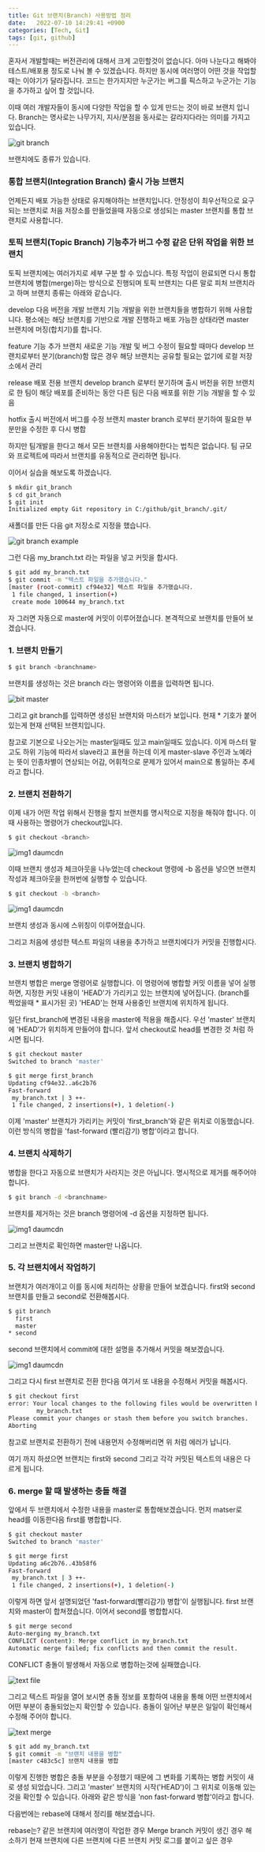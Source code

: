 ```yaml
---
title: Git 브랜치(Branch) 사용방법 정리
date:   2022-07-10 14:29:41 +0900
categories: [Tech, Git]
tags: [git, github]
---
```


혼자서 개발할때는 버전관리에 대해서 크게 고민할것이 없습니다. 아마 나눈다고 해봐야 테스트/배포용 정도로 나눠 볼 수 있겠습니다. 하지만 동시에 여러명이 어떤 것을 작업할때는 이야기가 달라집니다. 코드는 한가지지만 누군가는 버그를 픽스하고 누군가는 기능을 추가하고 싶어 할 것입니다.

이때 여러 개발자들이 동시에 다양한 작업을 할 수 있게 만드는 것이 바로 브랜치 입니다. Branch는 명사로는 나무가지, 지사/분점을 동사로는 갈라지다라는 의미를 가지고 있습니다.

![git branch](https://user-images.githubusercontent.com/85277660/210137460-317273cd-e4c2-49b1-b4ec-418da59c498f.png)

브랜치에도 종류가 있습니다.

 

### 통합 브랜치(Integration Branch) 출시 가능 브랜치
언제든지 배포 가능한 상태로 유지해야하는 브랜치입니다. 안정성이 최우선적으로 요구되는 브랜치로 처음 저장소를 만들었을때 자동으로 생성되는 master 브랜치를 통합 브랜치로 사용합니다.

 

### 토픽 브랜치(Topic Branch)  기능추가 버그 수정 같은 단위 작업을 위한 브랜치
토픽 브랜치에는 여러가지로 세부 구분 할 수 있습니다. 특정 작업이 완료되면 다시 통합 브랜치에 병합(merge)하는 방식으로 진행되며 토픽 브랜치는 다른 말로 피처 브랜치라고 하며 브랜치 종류는 아래와 같습니다.

 

develop 다음 버전을 개발 브랜치
기능 개발을 위한 브랜치들을 병합하기 위해 사용합니다. 평소에는 해당 브랜치를 기반으로 개발 진행하고 배포 가능한 상태라면 master 브랜치에 머징(합치기)를 합니다.

feature 기능 추가 브랜치
새로운 기능 개발 및 버그 수정이 필요할 때마다 develop 브랜치로부터 분기(branch)함
많은 경우 해당 브랜치는 공유할 필요는 없기에 로컬 저장소에서 관리


 

release 배포 전용 브랜치
develop branch 로부터 분기하며 출시 버전을 위한 브랜치로 한 팀이 해당 배포를 준비하는 동안 다른 팀은 다음 배포를 위한 기능 개발을 할 수 있음

hotfix 출시 버전에서 버그를 수정 브랜치
master branch 로부터 분기하여 필요한 부분만을 수정한 후 다시 병합

 

하지만 팀개발을 한다고 해서 모든 브랜치를 사용해야한다는 법칙은 없습니다. 팀 규모와 프로젝트에 따라서 브랜치를 유동적으로 관리하면 됩니다.


이어서 실습을 해보도록 하겠습니다.

```bash
$ mkdir git_branch
$ cd git_branch
$ git init
Initialized empty Git repository in C:/github/git_branch/.git/
```

새폴더를 만든 다음 git 저장소로 지정을 했습니다.

![git branch example](https://user-images.githubusercontent.com/85277660/210137475-e51bbbbf-5a35-483e-b8cb-55492f00d9c9.png)

그런 다음 my_branch.txt 라는 파일을 넣고 커밋을 합시다.

```bash
$ git add my_branch.txt
$ git commit -m "텍스트 파일을 추가했습니다."
[master (root-commit) cf94e32] 텍스트 파일을 추가했습니다.
 1 file changed, 1 insertion(+)
 create mode 100644 my_branch.txt
 ```

 자 그러면 자동으로 master에 커밋이 이루어졌습니다. 본격적으로 브랜치를 만들어 보겠습니다.

 

### 1. 브랜치 만들기

```bash
$ git branch <branchname>
```

브랜치를 생성하는 것은 branch 라는 명령어와 이름을 입력하면 됩니다.

![bit master](https://user-images.githubusercontent.com/85277660/210137499-4c5e62ed-b4dc-4f14-b4f0-fe7f6bacb864.png)

그리고 git branch를 입력하면 생성된 브랜치와 마스터가 보입니다. 현재 * 기호가 붙어 있는게 현재 선택된 브랜치입니다.

참고로 기본으로 나오는거는 master일때도 있고 main일때도 있습니다. 이게 마스터 말고도 하위 기능에 따라서 slave라고 표현을 하는데 이게 master-slave 주인과 노예라는 뜻이 인종차별이 연상되는 어감, 어휘적으로 문제가 있어서 main으로 통일하는 추세라고 합니다.

### 2. 브랜치 전환하기
이제 내가 어떤 작업 위해서 진행을 할지 브랜치를 명시적으로 지정을 해줘야 합니다. 이때 사용하는 명령어가 checkout입니다.

```bash
$ git checkout <branch>
```

![img1 daumcdn](https://user-images.githubusercontent.com/85277660/210137543-989983b4-b868-44fa-88cd-725d0477c18b.png)

이때 브랜치 생성과 체크아웃을 나누었는데 checkout 명령에 -b 옵션을 넣으면 브랜치 작성과 체크아웃을 한꺼번에 실행할 수 있습니다.

```bash
$ git checkout -b <branch>
```

![img1 daumcdn](https://user-images.githubusercontent.com/85277660/210137546-dd6b15d7-ad81-4ec3-a806-01c4a7ea4283.png)

브랜치 생성과 동시에 스위칭이 이루어졌습니다.

그리고 처음에 생성한 텍스트 파일의 내용을 추가하고 브랜치에다가 커밋을 진행합시다.

 

### 3. 브랜치 병합하기

브랜치 병합은 merge 명령어로 실행합니다. 이 명령어에 병합할 커밋 이름을 넣어 실행하면, 지정한 커밋 내용이 'HEAD'가 가리키고 있는 브랜치에 넣어집니다. (branch를 찍었을때 * 표시가된 곳) 'HEAD'는 현재 사용중인 브랜치에 위치하게 됩니다.

일단 first_branch에 변경된 내용을 master에 적용을 해줍시다. 우선 'master' 브랜치에 'HEAD'가 위치하게 만들어야 합니다. 앞서 checkout로 head를 변경한 것 처럼 하시면 됩니다.

```bash
$ git checkout master
Switched to branch 'master'

$ git merge first_branch
Updating cf94e32..a6c2b76
Fast-forward
 my_branch.txt | 3 ++-
 1 file changed, 2 insertions(+), 1 deletion(-)
```

이제 'master' 브랜치가 가리키는 커밋이 'first_branch'와 같은 위치로 이동했습니다. 이런 방식의 병합을 'fast-forward (빨리감기) 병합'이라고 합니다.


### 4. 브랜치 삭제하기
병합을 한다고 자동으로 브랜치가 사라지는 것은 아닙니다. 명시적으로 제거를 해주어야 합니다.

```bash
$ git branch -d <branchname>
```

브랜치를 제거하는 것은 branch 명령어에 -d 옵션을 지정하면 됩니다.

![img1 daumcdn](https://user-images.githubusercontent.com/85277660/210137562-38fa20ee-427d-4828-9ab7-f6be91e1835b.png)

그리고 브랜치로 확인하면 master만 나옵니다.

 

### 5. 각 브랜치에서 작업하기
브랜치가 여러개이고 이를 동시에 처리하는 상황을 만들어 보겠습니다. first와 second 브랜치를 만들고 second로 전환해봅시다.

```bash
$ git branch
  first
  master
* second
```
second 브랜치에서 commit에 대한 설명을 추가해서 커밋을 해보겠습니다.

![img1 daumcdn](https://user-images.githubusercontent.com/85277660/210137572-b19265d1-f12f-4f90-b935-6c34070f5540.png)

그리고 다시 first 브랜치로 전환 한다음 여기서 또 내용을 수정해서 커밋을 해봅시다.

```bash
$ git checkout first
error: Your local changes to the following files would be overwritten by checkout:
        my_branch.txt
Please commit your changes or stash them before you switch branches.
Aborting
```
참고로 브랜치로 전환하기 전에 내용먼저 수정해버리면 위 처럼 에러가 납니다.

 

여기 까지 하셨으면 브랜치는 first와 second 그리고 각각 커밋된 텍스트의 내용은 다르게 됩니다.

 

### 6. merge 할 때 발생하는 충돌 해결
앞에서 두 브랜치에서 수정한 내용을 master로 통합해보겠습니다. 먼저 matser로 head를 이동한다음 first를 병합합니다.

```bash
$ git checkout master
Switched to branch 'master'

$ git merge first
Updating a6c2b76..43b58f6
Fast-forward
 my_branch.txt | 3 ++-
 1 file changed, 2 insertions(+), 1 deletion(-)
 ```

이렇게 하면 앞서 설명되었던 'fast-forward(빨리감기) 병합'이 실행됩니다. first 브랜치와 master이 합쳐졌습니다. 이어서 second를 병합합시다.

```bash
$ git merge second
Auto-merging my_branch.txt
CONFLICT (content): Merge conflict in my_branch.txt
Automatic merge failed; fix conflicts and then commit the result.
```

CONFLICT 충돌이 발생해서 자동으로 병합하는것에 실패했습니다. 

![text file](https://user-images.githubusercontent.com/85277660/210137608-bfdb0fae-0fa2-4c69-96bc-966eef1a72a3.png)

그리고 텍스트 파일을 열어 보시면 충돌 정보를 포함하여 내용을 통해 어떤 브랜치에서 어떤 부분이 충돌되었는지 확인할 수 있습니다. 충돌이 일어난 부분은 일일이 확인해서 수정해 주어야 합니다.

![text merge](https://user-images.githubusercontent.com/85277660/210137615-74e36e3c-058b-474d-b02d-59058233d446.png)

```bash
$ git add my_branch.txt
$ git commit -m "브랜치 내용을 병합"
[master c483c5c] 브랜치 내용을 병합
```

이렇게 진행한 병합은 충돌 부분을 수정했기 때문에 그 변화를 기록하는 병합 커밋이 새로 생성 되었습니다. 그리고 'master' 브랜치의 시작('HEAD')이 그 위치로 이동해 있는 것을 확인할 수 있습니다. 아래와 같은 방식을 'non fast-forward 병합'이라고 합니다.


다음번에는 rebase에 대해서 정리를 해보겠습니다.

rebase는?
같은 브랜치에 여러명이 작업한 경우 Merge branch 커밋이 생긴 경우 해소하기
현재 브랜치에 다른 브랜치에 다른 브랜치 커밋 로그를 붙이고 싶은 경우